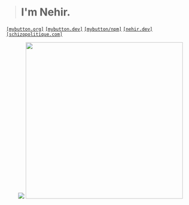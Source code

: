 > # I'm Nehir.
[`[mybutton.org]`](https://www.mybutton.org) [`[mybutton.dev]`](https://mybutton.dev) [`[mybutton/npm]`](https://www.npmjs.com/~cyberdevs)  [`[nehir.dev]`](https://nehir.dev) [`[schizopolitique.com]`](https://schizopolitique.com)

<p align="center">
<img src="https://github-readme-stats.vercel.app/api/top-langs/?username=catriverr&layout=compact">
<img display="inline" width="420" src="https://github-readme-streak-stats.herokuapp.com/?user=catriverr&theme=default&hide_border=false">
</p>
